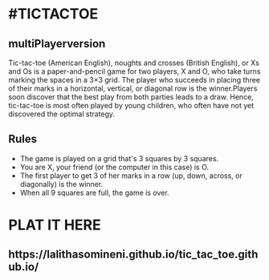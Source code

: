 <h1>#TICTACTOE </h1>
<h2>multiPlayerversion</h2>

Tic-tac-toe (American English), noughts and crosses (British English), or Xs and Os is a paper-and-pencil game for two players, X and O, who take turns marking the spaces in a 3×3 grid. The player who succeeds in placing three of their marks in a horizontal, vertical, or diagonal row is the winner.Players soon discover that the best play from both parties leads to a draw. Hence, tic-tac-toe is most often played by young children, who often have not yet discovered the optimal strategy.

<h2>Rules</h2>

<ul><li>The game is played on a grid that's 3 squares by 3 squares.</li>
<li>You are X, your friend (or the computer in this case) is O.</li>
<li>The first player to get 3 of her marks in a row (up, down, across, or diagonally) is the winner.</li>
<li>When all 9 squares are full, the game is over.</li></ul>


<h1>PLAT IT HERE</h1><h2>  https://lalithasomineni.github.io/tic_tac_toe.github.io/</h2>

